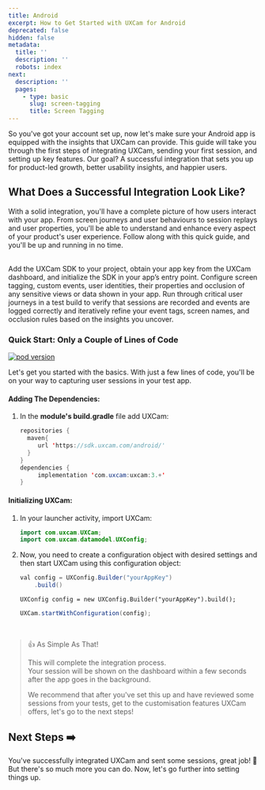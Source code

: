 ```yaml
---
title: Android
excerpt: How to Get Started with UXCam for Android
deprecated: false
hidden: false
metadata:
  title: ''
  description: ''
  robots: index
next:
  description: ''
  pages:
    - type: basic
      slug: screen-tagging
      title: Screen Tagging
---
```

So you've got your account set up, now let's make sure your Android app is equipped with the insights that UXCam can provide. This guide will take you through the first steps of integrating UXCam, sending your first session, and setting up key features. Our goal? A successful integration that sets you up for product-led growth, better usability insights, and happier users.

## What Does a Successful Integration Look Like?

With a solid integration, you'll have a complete picture of how users interact with your app. From screen journeys and user behaviours to session replays and user properties, you'll be able to understand and enhance every aspect of your product's user experience. Follow along with this quick guide, and you'll be up and running in no time.

<br />

<SimpleStepper>
  <SimpleStep header="Step 1: Install And Initialize">
    Add the UXCam SDK to your project, obtain your app key from the UXCam dashboard, and initialize the SDK in your app’s entry point.
  </SimpleStep>

  <SimpleStep header="Step 2: Customize Your Data">
    Configure screen tagging, custom events, user identities, their properties and occlusion of any sensitive views or data shown in your app.
  </SimpleStep>

  <SimpleStep header="Step 3: Test And Review">
    Run through critical user journeys in a test build to verify that sessions are recorded and events are logged correctly and iteratively refine your event tags, screen names, and occlusion rules based on the insights you uncover.
  </SimpleStep>
</SimpleStepper>

<br />

### Quick Start: Only a Couple of Lines of Code

[![pod version](https://img.shields.io/badge/Maven-3.+-green)](#)

Let's get you started with the basics. With just a few lines of code, you'll be on your way to capturing user sessions in your test app.

#### Adding The Dependencies:

1. In the **module's build.gradle** file add UXCam:
   ```java
   repositories {
     maven{ 
        url 'https://sdk.uxcam.com/android/' 
     } 
   } 
   dependencies { 
        implementation 'com.uxcam:uxcam:3.+' 
   }
   ```

#### Initializing UXCam:

1. In your launcher activity, import UXCam:
   ```java
   import com.uxcam.UXCam;
   import com.uxcam.datamodel.UXConfig;
   ```

2. Now, you need to create a configuration object with desired settings and then start UXCam using this configuration object:

   ```java Kotlin
   val config = UXConfig.Builder("yourAppKey")
       .build()
   ```
   ```Text Java
   UXConfig config = new UXConfig.Builder("yourAppKey").build();
   ```

   ```java
   UXCam.startWithConfiguration(config);
   ```

<br />

> 👍 As Simple As That!
>
> This will complete the integration process.\
> Your session will be shown on the dashboard within a few seconds after the app goes in the background.
>
> We recommend that after you've set this up and have reviewed some sessions from your tests, get to the customisation features UXCam offers, let's go to the next steps!

## Next Steps ➡️

You've successfully integrated UXCam and sent some sessions, great job! 🎉  But there's so much more you can do. Now, let's go further into setting things up.
